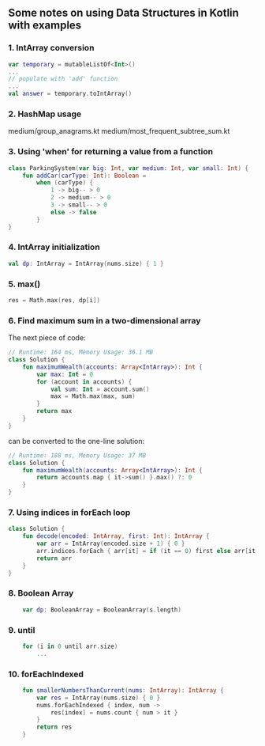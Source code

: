## Some notes on using Data Structures in Kotlin with examples

### 1. IntArray conversion

```kotlin
var temporary = mutableListOf<Int>()
... 
// populate with 'add' function
...
val answer = temporary.toIntArray()
```

### 2. HashMap usage

medium/group_anagrams.kt
medium/most_frequent_subtree_sum.kt

### 3. Using 'when' for returning a value from a function

```kotlin
class ParkingSystem(var big: Int, var medium: Int, var small: Int) {
    fun addCar(carType: Int): Boolean = 
        when (carType) {
            1 -> big-- > 0
            2 -> medium-- > 0
            3 -> small-- > 0
            else -> false
        }
}
```

### 4. IntArray initialization

```kotlin
val dp: IntArray = IntArray(nums.size) { 1 }
```

### 5. max()

```kotlin
res = Math.max(res, dp[i])
```

### 6. Find maximum sum in a two-dimensional array

The next piece of code:
```kotlin
// Runtime: 164 ms, Memory Usage: 36.1 MB
class Solution {
    fun maximumWealth(accounts: Array<IntArray>): Int {
        var max: Int = 0
        for (account in accounts) {
            val sum: Int = account.sum()
            max = Math.max(max, sum)
        }
        return max
    }
}
```
can be converted to the one-line solution:
```kotlin
// Runtime: 188 ms, Memory Usage: 37 MB
class Solution {
    fun maximumWealth(accounts: Array<IntArray>): Int {
        return accounts.map { it->sum() }.max() ?: 0
    }
}
```

### 7. Using indices in forEach loop

```kotlin
class Solution {
    fun decode(encoded: IntArray, first: Int): IntArray {
        var arr = IntArray(encoded.size + 1) { 0 }
        arr.indices.forEach { arr[it] = if (it == 0) first else arr[it-1] xor encoded[it-1]}
        return arr
    }
}
```

### 8. Boolean Array

```kotlin
    var dp: BooleanArray = BooleanArray(s.length) 
```

### 9. until

```kotlin
    for (i in 0 until arr.size)
        ...
```

### 10. forEachIndexed

```kotlin
    fun smallerNumbersThanCurrent(nums: IntArray): IntArray {
        var res = IntArray(nums.size) { 0 }
        nums.forEachIndexed { index, num ->
            res[index] = nums.count { num > it }
        }
        return res
    }
```
